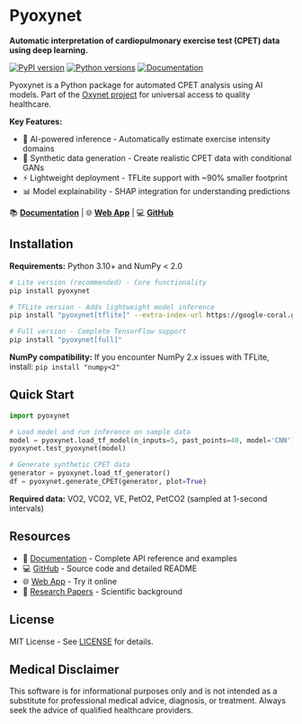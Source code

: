 # Pyoxynet

**Automatic interpretation of cardiopulmonary exercise test (CPET) data using deep learning.**

[![PyPI version](https://img.shields.io/pypi/v/pyoxynet.svg)](https://pypi.org/project/pyoxynet/)
[![Python versions](https://img.shields.io/pypi/pyversions/pyoxynet.svg)](https://pypi.org/project/pyoxynet/)
[![Documentation](https://readthedocs.org/projects/pyoxynet/badge/?version=latest)](https://pyoxynet.readthedocs.io/en/latest/)

Pyoxynet is a Python package for automated CPET analysis using AI models. Part of the [Oxynet project](http://oxynet.net) for universal access to quality healthcare.

**Key Features:**
- 🔬 AI-powered inference - Automatically estimate exercise intensity domains
- 🎲 Synthetic data generation - Create realistic CPET data with conditional GANs
- ⚡ Lightweight deployment - TFLite support with ~90% smaller footprint
- 📊 Model explainability - SHAP integration for understanding predictions

📚 **[Documentation](https://pyoxynet.readthedocs.io/)** | 🌐 **[Web App](https://pyoxynet-lite-app-b415901c79ab.herokuapp.com/)** | 💻 **[GitHub](https://github.com/andreazignoli/pyoxynet)** 

## Installation

**Requirements:** Python 3.10+ and NumPy < 2.0

```bash
# Lite version (recommended) - Core functionality
pip install pyoxynet

# TFLite version - Adds lightweight model inference
pip install "pyoxynet[tflite]" --extra-index-url https://google-coral.github.io/py-repo/

# Full version - Complete TensorFlow support
pip install "pyoxynet[full]"
```

**NumPy compatibility:** If you encounter NumPy 2.x issues with TFLite, install: `pip install "numpy<2"`

## Quick Start

```python
import pyoxynet

# Load model and run inference on sample data
model = pyoxynet.load_tf_model(n_inputs=5, past_points=40, model='CNN')
pyoxynet.test_pyoxynet(model)

# Generate synthetic CPET data
generator = pyoxynet.load_tf_generator()
df = pyoxynet.generate_CPET(generator, plot=True)
```

**Required data:** VO2, VCO2, VE, PetO2, PetCO2 (sampled at 1-second intervals) 

## Resources

- 📖 [Documentation](https://pyoxynet.readthedocs.io/) - Complete API reference and examples
- 💻 [GitHub](https://github.com/andreazignoli/pyoxynet) - Source code and detailed README
- 🌐 [Web App](https://pyoxynet-lite-app-b415901c79ab.herokuapp.com/) - Try it online
- 🔬 [Research Papers](https://github.com/andreazignoli/pyoxynet#additional-reading) - Scientific background

## License

MIT License - See [LICENSE](https://github.com/andreazignoli/pyoxynet/blob/master/LICENSE.txt) for details.

## Medical Disclaimer

This software is for informational purposes only and is not intended as a substitute for professional medical advice, diagnosis, or treatment. Always seek the advice of qualified healthcare providers.
